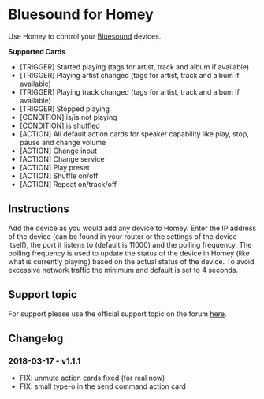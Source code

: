 # Bluesound for Homey
Use Homey to control your [Bluesound](http://www.bluesound.com) devices.

**Supported Cards**
- [TRIGGER] Started playing (tags for artist, track and album if available)
- [TRIGGER] Playing artist changed (tags for artist, track and album if available)
- [TRIGGER] Playing track changed (tags for artist, track and album if available)
- [TRIGGER] Stopped playing
- [CONDITION] is/is not playing
- [CONDITION] is shuffled
- [ACTION] All default action cards for speaker capability like play, stop, pause and change volume
- [ACTION] Change input
- [ACTION] Change service
- [ACTION] Play preset
- [ACTION] Shuffle on/off
- [ACTION] Repeat on/track/off

## Instructions
Add the device as you would add any device to Homey. Enter the IP address of the device (can be found in your router or the settings of the device itself), the port it listens to (default is 11000) and the polling frequency. The polling frequency is used to update the status of the device in Homey (like what is currently playing) based on the actual status of the device. To avoid excessive network traffic the minimum and default is set to 4 seconds.

## Support topic
For support please use the official support topic on the forum [here](https://forum.athom.com/discussion/4559/).

## Changelog
### 2018-03-17 - v1.1.1
- FIX: unmute action cards fixed (for real now)
- FIX: small type-o in the send command action card
